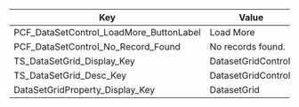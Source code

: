 Key | Value
--- | --- 
PCF\_DataSetControl\_LoadMore\_ButtonLabel | Load More
PCF\_DataSetControl\_No\_Record\_Found | No records found\.
TS\_DataSetGrid\_Display\_Key | DatasetGridControl\.
TS\_DataSetGrid\_Desc\_Key | DatasetGridControl
DataSetGridProperty\_Display\_Key | DatasetGrid
